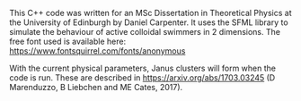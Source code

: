 This C++ code was written for an MSc Dissertation in Theoretical Physics at the University of Edinburgh by Daniel Carpenter. It uses the SFML library to simulate the behaviour of active colloidal swimmers in 2 dimensions. The free font used is available here: https://www.fontsquirrel.com/fonts/anonymous

With the current physical parameters, Janus clusters will form when the code is run. These are described in https://arxiv.org/abs/1703.03245 (D Marenduzzo, B Liebchen and ME Cates, 2017).
